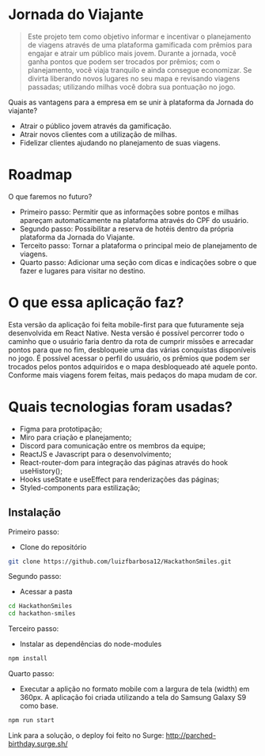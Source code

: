 # Jornada do Viajante
> Este projeto tem como objetivo informar e incentivar o planejamento de viagens através de uma plataforma gamificada com prêmios para engajar e atrair um público mais jovem.
Durante a jornada, você ganha pontos que podem ser trocados por prêmios; com o planejamento, você viaja tranquilo e ainda consegue economizar.
Se divirta liberando novos lugares no seu mapa e revisando viagens passadas; utilizando milhas você dobra sua pontuação no jogo.

Quais as vantagens para a empresa em se unir à plataforma da Jornada do viajante? 
- Atrair o público jovem através da gamificação.
- Atrair novos clientes com a utilização de milhas.
- Fidelizar clientes ajudando no planejamento de suas viagens.

# Roadmap 
O que faremos no futuro?

- Primeiro passo: Permitir que as informações sobre pontos e milhas apareçam automaticamente na plataforma através do CPF do usuário.
- Segundo passo: Possibilitar a reserva de hotéis dentro da própria plataforma da Jornada do Viajante.
- Terceito passo: Tornar a plataforma o principal meio de planejamento de viagens.
- Quarto passo: Adicionar uma seção com dicas e indicações sobre o que fazer e lugares para visitar no destino.



# O que essa aplicação faz?

  Esta versão da aplicação foi feita mobile-first para que futuramente seja desenvolvida em React Native. Nesta versão é possível percorrer todo o caminho que o usuário faria dentro da rota de cumprir missões e arrecadar pontos para que no fim, desbloqueie uma das várias conquistas disponíveis no jogo. É possível acessar o perfil do usuário, os prêmios que podem ser trocados pelos pontos adquiridos e o mapa desbloqueado até aquele ponto. Conforme mais viagens forem feitas, mais pedaços do mapa mudam de cor.
  
  
# Quais tecnologias foram usadas?

- Figma para prototipação;
- Miro para criação e planejamento;
- Discord para comunicação entre os membros da equipe;
- ReactJS e Javascript para o desenvolvimento;
- React-router-dom para integração das páginas através do hook useHistory();
- Hooks useState e useEffect para renderizações das páginas;
- Styled-components para estilização;


## Instalação

Primeiro passo: 
- Clone do repositório
```sh
git clone https://github.com/luizfbarbosa12/HackathonSmiles.git
```
Segundo passo: 
- Acessar a pasta
```sh
cd HackathonSmiles
cd hackathon-smiles
```
Terceiro passo: 
- Instalar as dependências do node-modules
```sh
npm install
```

Quarto passo: 
- Executar a aplição no formato mobile com a largura de tela (width) em 360px. A aplicação foi criada utilizando a tela do Samsung Galaxy S9 como base.
```sh
npm run start
```

Link para a solução, o deploy foi feito no Surge: 
<a href="http://parched-birthday.surge.sh">http://parched-birthday.surge.sh/</a>
